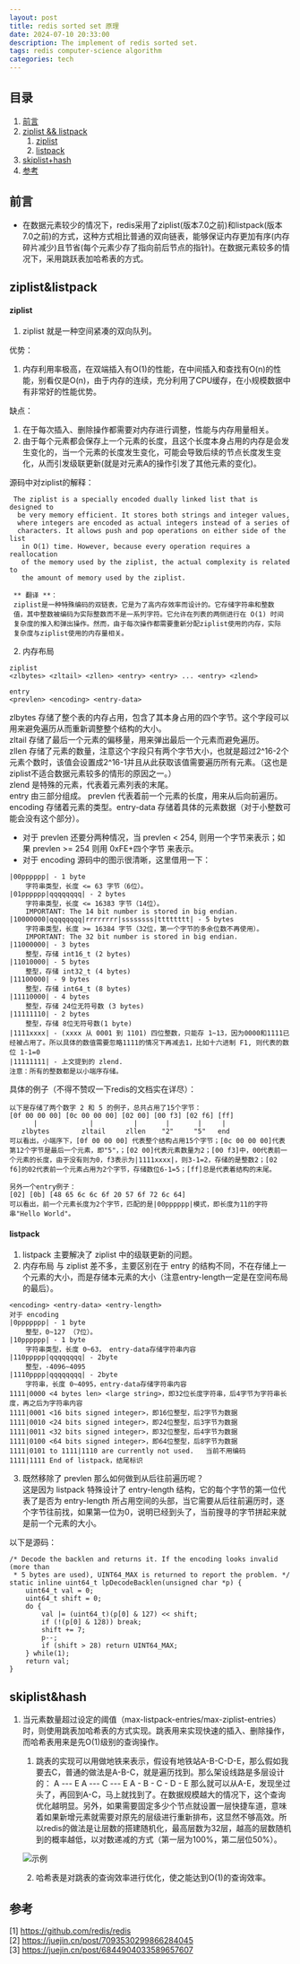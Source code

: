 ```yaml
---
layout: post
title: redis sorted set 原理
date: 2024-07-10 20:33:00
description: The implement of redis sorted set.
tags: redis computer-science algorithm
categories: tech
---
```


## 目录

1. [前言](#前言)
2. [ziplist && listpack](#ziplist&listpack)
   1. [ziplist](#ziplist)
   2. [listpack](#listpack)
3. [skiplist+hash](#skiplist&hash)
4. [参考](#参考)

## 前言

- 在数据元素较少的情况下，redis采用了ziplist(版本7.0之前)和listpack(版本7.0之前)的方式，这种方式相比普通的双向链表，能够保证内存更加有序(内存碎片减少)且节省(每个元素少存了指向前后节点的指针)。在数据元素较多的情况下，采用跳跃表加哈希表的方式。

## ziplist&listpack

#### ziplist

1. ziplist 就是一种空间紧凑的双向队列。

优势：

1. 内存利用率极高，在双端插入有O(1)的性能，在中间插入和查找有O(n)的性能，别看仅是O(n)，由于内存的连续，充分利用了CPU缓存，在小规模数据中有非常好的性能优势。

缺点：

1. 在于每次插入、删除操作都需要对内存进行调整，性能与内存用量相关。
2. 由于每个元素都会保存上一个元素的长度，且这个长度本身占用的内存是会发生变化的，当一个元素的长度发生变化，可能会导致后续的节点长度发生变化，从而引发级联更新(就是对元素A的操作引发了其他元素的变化)。

源码中对ziplist的解释：

```
 The ziplist is a specially encoded dually linked list that is designed to
  be very memory efficient. It stores both strings and integer values,
  where integers are encoded as actual integers instead of a series of
  characters. It allows push and pop operations on either side of the list
   in O(1) time. However, because every operation requires a reallocation
   of the memory used by the ziplist, the actual complexity is related to
   the amount of memory used by the ziplist.

 ** 翻译 **：
 ziplist是一种特殊编码的双链表，它是为了高内存效率而设计的。它存储字符串和整数
 值，其中整数被编码为实际整数而不是一系列字符。它允许在列表的两侧进行在 O(1) 时间
 复杂度的推入和弹出操作。然而，由于每次操作都需要重新分配ziplist使用的内存，实际
 复杂度与ziplist使用的内存量相关。
```

2. 内存布局

```
ziplist
<zlbytes> <zltail> <zllen> <entry> <entry> ... <entry> <zlend>

entry
<prevlen> <encoding> <entry-data>
```

zlbytes 存储了整个表的内存占用，包含了其本身占用的四个字节。这个字段可以用来避免遍历从而重新调整整个结构的大小。  
zltail 存储了最后一个元素的偏移量，用来弹出最后一个元素而避免遍历。  
zllen 存储了元素的数量，注意这个字段只有两个字节大小，也就是超过2^16-2个元素个数时，该值会设置成2^16-1并且从此获取该值需要遍历所有元素。（这也是ziplist不适合数据元素较多的情形的原因之一。）  
zlend 是特殊的元素，代表着元素列表的末尾。  
entry 由三部分组成。 prevlen 代表着前一个元素的长度，用来从后向前遍历。encoding 存储着元素的类型。entry-data 存储着具体的元素数据（对于小整数可能会没有这个部分）。

- 对于 prevlen 还要分两种情况，当 prevlen < 254, 则用一个字节来表示；如果 prevlen >= 254 则用 0xFE+四个字节 来表示。
- 对于 encoding 源码中的图示很清晰，这里借用一下：

```
|00pppppp| - 1 byte
    字符串类型，长度 <= 63 字节（6位）。
|01pppppp|qqqqqqqq| - 2 bytes
    字符串类型，长度 <= 16383 字节（14位）。
    IMPORTANT: The 14 bit number is stored in big endian.
|10000000|qqqqqqqq|rrrrrrrr|ssssssss|tttttttt| - 5 bytes
    字符串类型，长度 >= 16384 字节（32位，第一个字节的多余位数不再使用）。
    IMPORTANT: The 32 bit number is stored in big endian.
|11000000| - 3 bytes
    整型，存储 int16_t (2 bytes)
|11010000| - 5 bytes
    整型，存储 int32_t (4 bytes)
|11100000| - 9 bytes
    整型，存储 int64_t (8 bytes)
|11110000| - 4 bytes
    整型，存储 24位无符号数 (3 bytes)
|11111110| - 2 bytes
    整型，存储 8位无符号数(1 byte)
|1111xxxx| - (xxxx 从 0001 到 1101) 四位整数，只能存 1~13，因为0000和1111已经被占用了。所以具体的数值需要忽略1111的情况下再减去1，比如十六进制 F1, 则代表的数位 1-1=0
|11111111| - 上文提到的 zlend.
注意：所有的整数都是以小端序存储。
```

具体的例子（不得不赞叹一下redis的文档实在详尽）：

```
以下是存储了两个数字 2 和 5 的例子，总共占用了15个字节：
[0f 00 00 00] [0c 00 00 00] [02 00] [00 f3] [02 f6] [ff]
      |             |          |       |       |     |
   zlbytes        zltail     zllen    "2"     "5"   end
可以看出，小端序下，[0f 00 00 00] 代表整个结构占用15个字节；[0c 00 00 00]代表第12个字节是最后一个元素，即"5"，；[02 00]代表元素数量为2；[00 f3]中，00代表前一个元素的长度，由于没有则为0，f3表示为|1111xxxx|，则3-1=2，存储的是整数2；[02 f6]的02代表前一个元素占用为2个字节，存储数位6-1=5；[ff]总是代表着结构的末尾。

另外一个entry例子：
[02] [0b] [48 65 6c 6c 6f 20 57 6f 72 6c 64]
可以看出，前一个元素长度为2个字节，匹配的是|00pppppp|模式，即长度为11的字符串"Hello World"。
```

#### listpack

1. listpack 主要解决了 ziplist 中的级联更新的问题。
2. 内存布局
   与 ziplist 差不多，主要区别在于 entry 的结构不同，不在存储上一个元素的大小，而是存储本元素的大小（注意entry-length一定是在空间布局的最后）。

```
<encoding> <entry-data> <entry-length>
对于 encoding
|0ppppppp| - 1 byte
    整型，0~127 （7位）。
|10pppppp| - 1 byte
    字符串类型，长度 0~63， entry-data存储字符串内容
|110ppppp|qqqqqqqq| - 2byte
    整型，-4096~4095
|1110pppp|qqqqqqqq| - 2byte
    字符串，长度 0~4095，entry-data存储字符串内容
1111|0000 <4 bytes len> <large string>，即32位长度字符串，后4字节为字符串长度，再之后为字符串内容
1111|0001 <16 bits signed integer>，即16位整型，后2字节为数据
1111|0010 <24 bits signed integer>，即24位整型，后3字节为数据
1111|0011 <32 bits signed integer>，即32位整型，后4字节为数据
1111|0100 <64 bits signed integer>，即64位整型，后8字节为数据
1111|0101 to 1111|1110 are currently not used.   当前不用编码
1111|1111 End of listpack，结尾标识
```

3. 既然移除了 prevlen 那么如何做到从后往前遍历呢？  
   这是因为 listpack 特殊设计了 entry-length 结构，它的每个字节的第一位代表了是否为 entry-length 所占用空间的头部，当它需要从后往前遍历时，逐个字节往前找，如果第一位为0，说明已经到头了，当前搜寻的字节拼起来就是前一个元素的大小。

以下是源码：

```
/* Decode the backlen and returns it. If the encoding looks invalid (more than
 * 5 bytes are used), UINT64_MAX is returned to report the problem. */
static inline uint64_t lpDecodeBacklen(unsigned char *p) {
    uint64_t val = 0;
    uint64_t shift = 0;
    do {
        val |= (uint64_t)(p[0] & 127) << shift;
        if (!(p[0] & 128)) break;
        shift += 7;
        p--;
        if (shift > 28) return UINT64_MAX;
    } while(1);
    return val;
}
```

## skiplist&hash

1. 当元素数量超过设定的阈值（max-listpack-entries/max-ziplist-entries）时，则使用跳表加哈希表的方式实现。跳表用来实现快速的插入、删除操作，而哈希表用来是先O(1)级别的查询操作。

   1. 跳表的实现可以用做地铁来表示，假设有地铁站A-B-C-D-E，那么假如我要去C，普通的做法是A-B-C，就是遍历找到。那么架设线路是多层设计的：
      A --- E
      A --- C --- E
      A - B - C - D - E
      那么就可以从A-E，发现坐过头了，再回到A-C，马上就找到了。在数据规模越大的情况下，这个查询优化越明显。另外，如果需要固定多少个节点就设置一层快捷车道，意味着如果新增元素就需要对原先的层级进行重新排布，这显然不够高效。所以redis的做法是让层数的搭建随机化，最高层数为32层，越高的层数随机到的概率越低，以对数递减的方式（第一层为100%，第二层位50%）。

   ![示例](https://p2-jj.byteimg.com/tos-cn-i-t2oaga2asx/gold-user-assets/2019/12/28/16f4ce73b1bf06e4~tplv-t2oaga2asx-jj-mark:3024:0:0:0:q75.awebp)

   2. 哈希表是对跳表的查询效率进行优化，使之能达到O(1)的查询效率。

## 参考

[1] https://github.com/redis/redis  
[2] https://juejin.cn/post/7093530299866284045  
[3] https://juejin.cn/post/6844904033589657607
